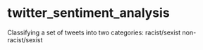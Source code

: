 # twitter_sentiment_analysis
Classifying a set of tweets into two categories:
    racist/sexist
    non-racist/sexist
